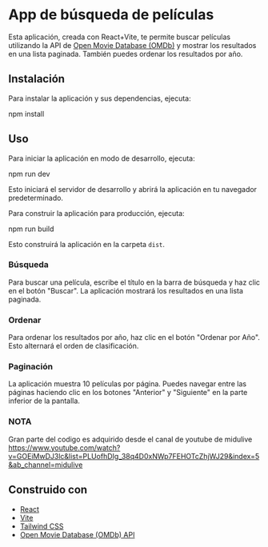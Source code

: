 # App de búsqueda de películas

Esta aplicación, creada con React+Vite, te permite buscar películas utilizando la API de [Open Movie Database (OMDb)](https://www.omdbapi.com/) y mostrar los resultados en una lista paginada. También puedes ordenar los resultados por año.

## Instalación

Para instalar la aplicación y sus dependencias, ejecuta:

npm install


## Uso

Para iniciar la aplicación en modo de desarrollo, ejecuta:


npm run dev


Esto iniciará el servidor de desarrollo y abrirá la aplicación en tu navegador predeterminado.

Para construir la aplicación para producción, ejecuta:


npm run build


Esto construirá la aplicación en la carpeta `dist`.

### Búsqueda

Para buscar una película, escribe el título en la barra de búsqueda y haz clic en el botón "Buscar". La aplicación mostrará los resultados en una lista paginada.


### Ordenar

Para ordenar los resultados por año, haz clic en el botón "Ordenar por Año". Esto alternará el orden de clasificación.


### Paginación

La aplicación muestra 10 películas por página. Puedes navegar entre las páginas haciendo clic en los botones "Anterior" y "Siguiente" en la parte inferior de la pantalla.

### NOTA

Gran parte del codigo es adquirido desde el canal de youtube de midulive https://www.youtube.com/watch?v=GOEiMwDJ3lc&list=PLUofhDIg_38q4D0xNWp7FEHOTcZhjWJ29&index=5&ab_channel=midulive

## Construido con

- [React](https://reactjs.org/)
- [Vite](https://vitejs.dev/)
- [Tailwind CSS](https://tailwindcss.com/)
- [Open Movie Database (OMDb) API](https://www.omdbapi.com/)